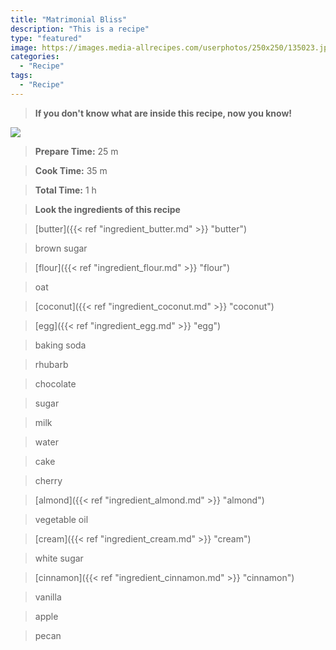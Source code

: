 ```yaml
---
title: "Matrimonial Bliss"
description: "This is a recipe"
type: "featured"
image: https://images.media-allrecipes.com/userphotos/250x250/135023.jpg
categories: 
  - "Recipe"
tags: 
  - "Recipe"
---
```



>**If you don't know what are inside this recipe, now you know!**

![](../images/Recipes-Banner.jpg)
> **Prepare Time:** 25 m


> **Cook Time:** 35 m


> **Total Time:** 1 h

> **Look the ingredients of this recipe**

> [butter]({{< ref "ingredient_butter.md" >}} "butter")

> brown sugar

> [flour]({{< ref "ingredient_flour.md" >}} "flour")

> oat

> [coconut]({{< ref "ingredient_coconut.md" >}} "coconut")

> [egg]({{< ref "ingredient_egg.md" >}} "egg")

> baking soda

> rhubarb

> chocolate

> sugar

> milk

> water

> cake

> cherry

> [almond]({{< ref "ingredient_almond.md" >}} "almond")

> vegetable oil

> [cream]({{< ref "ingredient_cream.md" >}} "cream")

> white sugar

> [cinnamon]({{< ref "ingredient_cinnamon.md" >}} "cinnamon")

> vanilla

> apple

> pecan

